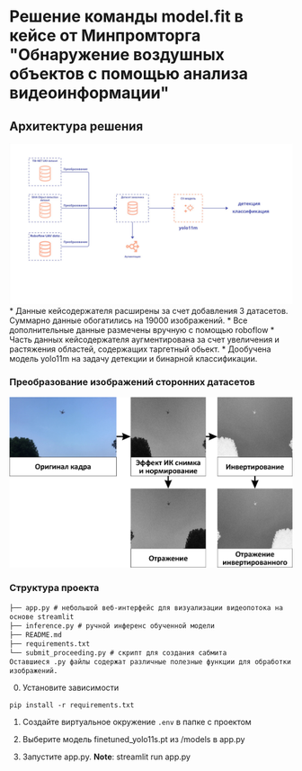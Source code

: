 ﻿# Решение команды model.fit в кейсе от Минпромторга "Обнаружение воздушных объектов с помощью анализа видеоинформации"

## Архитектура решения
<img src="./resources/Архитектура.jpg" alt="Архитектура решения" width="1000"/>
* Данные кейсодержателя расширены за счет добавления 3 датасетов. Суммарно данные обогатились на 19000 изображений.
* Все дополнительные данные размечены вручную с помощью roboflow
* Часть данных кейсодержателя аугментирована за счет увеличения и растяжения областей, содержащих таргетный обьект.
* Дообучена модель yolo11m на задачу детекции и бинарной классификации.

### Преобразование изображений сторонних датасетов
<img src="./resources/Схема.png" alt="Преобразование сторонних датасетов" width="1000"/>

### Структура проекта
```
├── app.py # небольшой веб-интерфейс для визуализации видеопотока на основе streamlit
├── inference.py # ручной инференс обученной модели
├── README.md
├── requirements.txt
└── submit_proceeding.py # скрипт для создания сабмита
Оставшиеся .py файлы содержат различные полезные функции для обработки изображений.
```

0. Установите зависимости

```
pip install -r requirements.txt
```

1. Создайте виртуальное окружение `.env` в папке с проектом


2. Выберите модель finetuned_yolo11s.pt из /models в app.py
3. Запустите app.py. **Note**:
 streamlit run app.py
